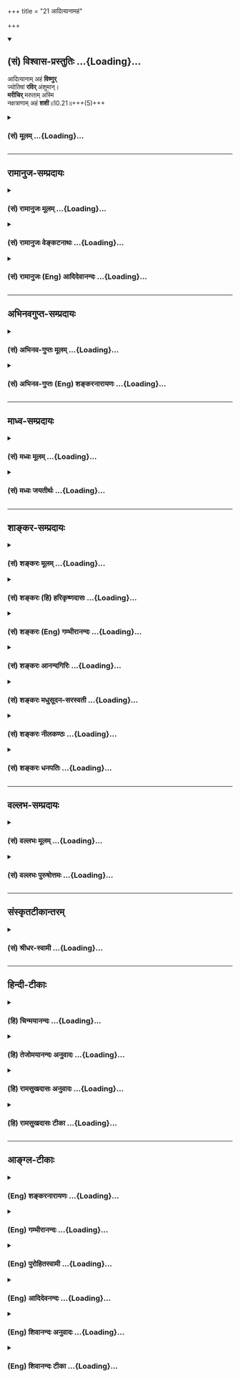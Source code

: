 +++
title = "21 आदित्यानामहं"

+++
<div class="js_include" newlevelforh1="2" title="(सं) विश्वास-प्रस्तुतिः" unfilled url="/mahAbhAratam/shlokashaH/06-bhIShma-parva/03-bhagavad-gItA-parva/saMskRtam/vishvAsa-prastutiH/10_vibhUti-vistAra-yoga/21_AdityAnAmahaM.md">
<details open><summary><h2>(सं) विश्वास-प्रस्तुतिः ...{Loading}...</h2></summary>

आदित्यानाम् अहं **विष्णुर्**  
ज्योतिषां **रविर्** अंशुमान्।  
**मरीचिर्** मरुताम् अस्मि  
नक्षत्राणाम् अहं **शशी**॥10.21॥+++(5)+++
</details>
</div>
<div class="js_include collapsed" newlevelforh1="3" title="(सं) मूलम्" unfilled url="/mahAbhAratam/shlokashaH/06-bhIShma-parva/03-bhagavad-gItA-parva/saMskRtam/mUlam/10_vibhUti-vistAra-yoga/21_AdityAnAmahaM.md">
<details><summary><h3>(सं) मूलम् ...{Loading}...</h3></summary>

आदित्यानामहं विष्णुर्ज्योतिषां रविरंशुमान्।  
मरीचिर्मरुतामस्मि नक्षत्राणामहं शशी।।10.21।।
</details>
</div>


_________________
## रामानुज-सम्प्रदायः
<div class="js_include collapsed" newlevelforh1="3" title="(सं) रामानुजः मूलम्" unfilled url="/mahAbhAratam/shlokashaH/06-bhIShma-parva/03-bhagavad-gItA-parva/saMskRtam/rAmAnujaH/mUlam/10_vibhUti-vistAra-yoga/21_AdityAnAmahaM.md">
<details><summary><h3>(सं) रामानुजः मूलम् ...{Loading}...</h3></summary>

।।10.21।। द्वादशसंख्यासंख्यातानाम् **आदित्यानां** द्वादशो य उत्कृष्टो
**विष्णुः** नाम आदित्यः सः **अहम्** **ज्योतिषां** जगति प्रकाशकानां यः
**अंशुमान् रविः** आदित्यगणः सः अहम्; **मरुताम्** उत्कृष्टो **मरीचिः** यः
सः अहम् **अस्मि; नक्षत्राणाम् अहं शशी।** न इयं निर्धारणे षष्ठी;भूतानाम्
अस्मि चेतना इतिवत् नक्षत्राणां पतिः यः चन्द्रः सः अहम् अस्मि।।

</details>
</div>
<div class="js_include collapsed" newlevelforh1="3" title="(सं) रामानुजः वेङ्कटनाथः" unfilled url="/mahAbhAratam/shlokashaH/06-bhIShma-parva/03-bhagavad-gItA-parva/saMskRtam/rAmAnujaH/venkaTanAthaH/10_vibhUti-vistAra-yoga/21_AdityAnAmahaM.md">
<details><summary><h3>(सं) रामानुजः वेङ्कटनाथः ...{Loading}...</h3></summary>

  
  
।।10.21।। आदित्यानामहं विष्णुः इत्युपक्रम्ययच्चापि सर्वभूतानां बीजं
तदहमर्जुन \[10।39\] इत्यन्तं सामानाधिकरण्यप्रघट्टकंअहमात्मा \[10।20\]
इति श्लोकेन सङ्गमयन्नवतारयति -- एवं भगवत इति। एतेनअहमात्मा इत्यादिकाः
समस्ताश्चतस्रो विभूतय इति मतान्तरं निरस्तम्। विभूतिविशेषानिति; प्राधान्यत
इति ह्युपक्रान्तम्। ननु शरीरवाचिनः शरीरादिशब्दा नात्मनि पर्यवस्यन्ति
तस्मादत्रापीति लक्षणास्वीकार एव न्याय्यः न शक्तिकल्पना;
लाघवाच्चेत्यत्राह -- भगवतीति। हिशब्दो हेत्वर्थः। अपृथक्सिद्धविशेषणवाचिनः
शब्दास्तत्तद्द्वारा धर्मिण्यपि मुख्यवृत्ता इति प्रयोजकरूपेण गुणादिष्वपि
सिद्धत्वान्न शक्तिकल्पनागौरवमिति भावः। तदेतदुक्तंपर्यवस्यन्तीति।
शरीरवाचिशब्दानां स्वरसतस्तत्तदात्मनि पर्यवसानमपृथक्सिद्ध्युपाधिकं
दर्शयति -- यथेति। शरीरादिशब्दास्तु गुण
इत्यादिशब्दवन्निष्कर्षकशब्दत्वान्न धर्मिणि पर्यवस्यन्ति।
एतदभिप्रायेणोक्तंदेवो मनुष्यः पक्षी वृक्ष इत्यादयः शब्दा इति।
अध्यासादिहेतुकसामानाधिकरण्यशङ्कामपनयतिभगवतस्तत्तदात्मतयेति।
नह्युपक्रमोपसंहारविरुद्धोऽर्थो मध्ये स्वीकार्यः न च ब्रह्मणः
सर्वहेयमयत्वं भ्रमाद्वा तत्त्वतो वाऽङ्गीकर्तुं युक्तमिति
भावः। अविनाभाववचनादिति आत्मना विना हि शरीरभूतं न भवतीति भावः। अग्निना विना
धूमो नास्ति गुणिना विना गुणो नास्ति इत्युक्ते अग्न्यादिरेव परमार्थः
धूमादिस्तु मिथ्याभूत इति वा; अग्न्याद्यात्मक इति वा प्रत्ययो हि न भवति
तद्वदत्रापि इति। ननुयज्ञदत्तं विनाऽन्ये गृहे न सन्तिरज्जुं विना
सर्पादिकं नास्ति इत्युक्ते यथैकस्यैव सत्त्वं तदतिरिक्तानां चासत्त्वं
प्रतीयते; तद्वदत्रापि किं न स्यात् इत्यत्राहअविनाभावश्चेति।
असञ्जातविरोधिकालसमुदितोपक्रमविरुद्धतया उपसंहारस्य नोदय
इत्युपक्रमाधिकरणसिद्धमिति भावः। नियम्यतयेत्यनेन धूमाग्निव्याप्तिवैषम्यमपि
दर्शितम्। ,एवमेतावता ग्रन्थेनअहमात्मा गुडाकेश सर्वभूताशयस्थितः \[10।20\]
इति सर्वशरीरवर्तिनां जीवानां ब्रह्मस्वरूपैक्यमुच्यत इति
कुदृष्टिमतमुन्मूलितम्। आदित्यानां अदित्यपत्यानाम्। अजघन्यो जघन्यः
इत्यादिवचनानुसारेणद्वादशो य उत्कृष्ट इत्युक्तम्। अत्र चोत्तरेषु च
निर्धारणार्थविशेषप्रदर्शनार्थ उत्कृष्टशब्दः। स चपुरोधसां च मुख्यं मां
\[10।24\] इति वक्ष्यमाणमुख्यपर्यायतया अपेक्षितप्रदेशे सर्वत्र निहितः।
अत्र चोद्ध्रियमाणानां पदार्थानां केषाञ्चित्प्राधान्यं प्रत्यक्षम्
केषाञ्चिदागमिकम्। क्वचिदव्यवहितं; क्वचिज्जीवव्यवहितं च सामानाधिकरण्यम्।
ज्योतिश्शब्देन तारकामात्रग्रहणे ततो बहिर्भूतस्य तत्सम्बन्धरहितस्य तस्य च
रवेर्निर्धारणाद्ययोगात्प्रकाशकानामिति सामान्येनोक्तम्।
जगत्कारणभूतपरज्योतिरपेक्षया रवेः खद्योतकल्पत्वात्तद्व्यवच्छेदायजगतीति
विशेषितम्। अंशुमान् इति निर्धारणौपयिकातिशयितप्रकाशयोगो मतुपा विवक्षितः;
अन्यथा पौनरुक्त्यात्। रविशब्दस्य द्वादशादित्यसाधारणत्वादेकवचनं
समुदायाभिप्रायमिति प्रदर्शनायोक्तंआदित्यगण इति। मरुतो वायव
एकोनपञ्चाशद्दितिपुत्राः; येषां सप्तकाः सप्त गणा भवन्ति। शशिनोऽपि यदि
नक्षत्रत्वं स्यात्; तदा हि तस्माद्वर्गात्तस्य
निर्धारणमित्यभिप्रायेणाहनेयमिति। कस्तर्ह्यत्रार्थः इत्यत्राह --
नक्षत्राणां पतिरिति। प्राधान्यतः इति ह्युपक्रान्तमिति भावः।  
  
ननु पूर्वापरेषु सर्वेषु निर्धारणार्थेषु मध्ये
कस्यचित्सम्बन्धमात्रपरत्वमयुक्तम् नक्षत्रशब्देन निशि प्रकाशमात्रं
छत्रिन्यायाद्ग्राह्यम्; सुकृतां वा एतानि ज्योतींषि यन्नक्षत्राणि
\[यजुः5।4।1।3\] इति श्रुतेश्चन्द्रमण्डलस्यापि वा स्वर्गिणां
भोगस्थानत्वान्नक्षत्रत्वं यो वा इह यजते अमुं स लोकं न क्षते
तन्नक्षत्राणां नक्षत्रत्वं देवगृहा वै नक्षत्राणि \[यजुः1।5।2।10\] इति
तत्राह -- भूतानामस्मि चेतनेतिवदिति। मुख्ये सम्भवति लक्षणा न न्याय्या;
नचात्र सर्वत्र निर्धारणार्थताभूतानामस्मि चेतना  
  

</details>
</div>
<div class="js_include collapsed" newlevelforh1="3" title="(सं) रामानुजः (Eng) आदिदेवानन्दः" unfilled url="/mahAbhAratam/shlokashaH/06-bhIShma-parva/03-bhagavad-gItA-parva/saMskRtam/rAmAnujaH/english/AdidevAnandaH/10_vibhUti-vistAra-yoga/21_AdityAnAmahaM.md">
<details><summary><h3>(सं) रामानुजः (Eng) आदिदेवानन्दः ...{Loading}...</h3></summary>

10.21 Of Adityas, who are twelve in number, I am the twelfth Aditya,
called Visnu, who is paramount. Of luminuous bodies, namely, among luminaries in the world, I am the sun, the most brilliant luminary. Of Maruts I am the paramount Marici. Of constellations, I am the moon. The genitive case here is not to specify one out of many included in a group. Its use is the same as what is exemplifed in the statement 'I am the consciousness in all beings' (10.22). I am the moon who is the Lord of the constellations.

</details>
</div>


_________________
## अभिनवगुप्त-सम्प्रदायः
<div class="js_include collapsed" newlevelforh1="3" title="(सं) अभिनव-गुप्तः मूलम्" unfilled url="/mahAbhAratam/shlokashaH/06-bhIShma-parva/03-bhagavad-gItA-parva/saMskRtam/abhinava-guptaH/mUlam/10_vibhUti-vistAra-yoga/21_AdityAnAmahaM.md">
<details><summary><h3>(सं) अभिनव-गुप्तः मूलम् ...{Loading}...</h3></summary>

।।10.19 -- 10.42।। हन्त ते कथयिष्यामीत्यादि जगत्स्थित इत्यन्तम्। अहमात्मा
(श्लो. 20) इत्यनेन व्यवच्छेदं वारयति। अन्यथा स्थावराणां हिमालय
इत्यादिवाक्येषु हिमालय एव भगवान् नान्य इति व्यवच्छेदेन;
निर्विभागत्वाभावात् ब्रह्मदर्शनं खण्डितम् अभविष्यत्। यतो यस्याखण्डाकारा
व्याप्तिस्तथा चेतसि न उपारोहति; तां च \[यो\] जिज्ञासति
तस्यायमुपदेशग्रन्थः। तथाहि उपसंहारे ( उपसंहारेण)
भेदाभेदवादं,यद्यद्विभूतिमत्सत्त्वम् (श्लो -- 41) इत्यनेनाभिधाय;
पश्चादभेदमेवोपसंहरति अथवा बहुनैतेन -- विष्टभ्याहमिदं -- एकांशेन जगत्
स्थितः (श्लो -- 42) इति। उक्तं हि -- पादोऽस्य विश्वा भूतानि
त्रिपादस्यामृतं दिवि।। इति -- RV; X; 90; 3प्रजानां सृष्टिहेतुः सर्वमिदं
भगवत्तत्त्वमेव तैस्तेर्विचित्रै रूपैर्भाव्यमानं +++(S
तत्त्वमेतैस्तैर्विचित्रैः रूपैः ; N -- विचित्ररूपै -- )+++ सकलस्य +++(S;N
सकलमस्य)+++ विषयतां यातीति।

</details>
</div>
<div class="js_include collapsed" newlevelforh1="3" title="(सं) अभिनव-गुप्तः (Eng) शङ्करनारायणः" unfilled url="/mahAbhAratam/shlokashaH/06-bhIShma-parva/03-bhagavad-gItA-parva/saMskRtam/abhinava-guptaH/english/shankaranArAyaNaH/10_vibhUti-vistAra-yoga/21_AdityAnAmahaM.md">
<details><summary><h3>(सं) अभिनव-गुप्तः (Eng) शङ्करनारायणः ...{Loading}...</h3></summary>

10.21 See Comment under 10.42

</details>
</div>


_________________
## माध्व-सम्प्रदायः
<div class="js_include collapsed" newlevelforh1="3" title="(सं) मध्वः मूलम्" unfilled url="/mahAbhAratam/shlokashaH/06-bhIShma-parva/03-bhagavad-gItA-parva/saMskRtam/madhvaH/mUlam/10_vibhUti-vistAra-yoga/21_AdityAnAmahaM.md">
<details><summary><h3>(सं) मध्वः मूलम् ...{Loading}...</h3></summary>

।।10.21।। विष्णुः सर्वव्यापित्वप्रवेशित्वादेः। विष्लृ व्याप्तौ; विश्
प्रवेशने इति पठन्ति। गतिश्च सर्वभूतानां प्रजानां चापि (प्रजनश्चास्मि)
भारत व्याप्तौ मे रोदसी पार्थ कान्तिश्चाभ्यधिका मम। आधिभूतनिविष्टश्च
तदिच्छुश्चा -- (तद्विश्वं चा)स्मि भारत। क्रमणाच्चाप्यहं पार्थ
विष्णुरित्यभिसंज्ञितः \[म.भा.12।341।42;43\] इति मोक्षधर्मे।

</details>
</div>
<div class="js_include collapsed" newlevelforh1="3" title="(सं) मध्वः जयतीर्थः" unfilled url="/mahAbhAratam/shlokashaH/06-bhIShma-parva/03-bhagavad-gItA-parva/saMskRtam/madhvaH/jayatIrthaH/10_vibhUti-vistAra-yoga/21_AdityAnAmahaM.md">
<details><summary><h3>(सं) मध्वः जयतीर्थः ...{Loading}...</h3></summary>

।।10.21।। द्विविधं विभूतिरूपं प्रत्यक्षं तिरोहितं च अत्र विष्ण्वादिकं
प्रत्यक्षमिति ज्ञापयितुं तच्छब्दान्व्याकुर्वन्आदित्यानामहं विष्णुः इति
विष्णुशब्दं तावत्सप्रमाणकं व्याकरोति -- **विष्णुरि**ति। सर्वेति;
योग्यतया सम्बध्यते। आदिपदेन वक्ष्यमाणार्थसङ्ग्रहः। चशब्दो
धात्वन्तरसमुच्च्यार्थः। गच्छन्त्यनेनेति गतिः। भूतानां पृथिव्यादीनां
प्रजानां ब्रह्मादीनाम्। वी गतिव्याप्तिप्रजनकान्त्यसनखादनेषु
\[धा.पा.2।38\] इत्यतो गत्यर्थात् क्स्नुप्रत्ययो धातोर्ह्रस्वश्च। मे मया;
रोदसी द्यावापृथिव्यौ; **व्याप्तौ** व्याप्तेविष्लृ व्याप्तौ
\[धा.पा.3।13\] इत्यतः क्नुः; कान्तिः कमनीयतावश कान्तौ \[धा.पा.2।70\]
इत्यतो नुः धातोरकारस्येकारः; शकारस्य षकारः। वी गति इत्यतो वा,कान्तिकर्मणः
क्स्नुः। अधिभूतं प्राग्व्याख्यातम्। विश प्रवेशने \[धा.पा.6।143\] इति; अतः
क्नुः षत्वं च। तदिच्छुरधिभूतस्य जन्मादीच्छुः। कान्तिरिच्छा। अतो
वयतेर्वष्टेश्च पूर्ववद्रूपम्। क्रमणात् त्रिविक्रमरूपेण पादविक्षेपात्।
पूर्ववद्वयतेर्गत्यर्थात्कर्तरि प्रत्ययः।

</details>
</div>


_________________
## शाङ्कर-सम्प्रदायः
<div class="js_include collapsed" newlevelforh1="3" title="(सं) शङ्करः मूलम्" unfilled url="/mahAbhAratam/shlokashaH/06-bhIShma-parva/03-bhagavad-gItA-parva/saMskRtam/shankaraH/mUlam/10_vibhUti-vistAra-yoga/21_AdityAnAmahaM.md">
<details><summary><h3>(सं) शङ्करः मूलम् ...{Loading}...</h3></summary>

।।10.21।। --,**आदित्यानां** द्वादशानां **विष्णुः** नाम आदित्यः **अहम्।
ज्योतिषां रविः** प्रकाशयितॄणाम् **अंशुमान्** रश्मिमान्। **मरीचिः** नाम
**मरुतां** मरुद्देवताभेदानाम् **अस्मि। नक्षत्राणाम् अहं शशी**
चन्द्रमाः।।

</details>
</div>
<div class="js_include collapsed" newlevelforh1="3" title="(सं) शङ्करः (हि) हरिकृष्णदासः" unfilled url="/mahAbhAratam/shlokashaH/06-bhIShma-parva/03-bhagavad-gItA-parva/saMskRtam/shankaraH/hindI/harikRShNadAsaH/10_vibhUti-vistAra-yoga/21_AdityAnAmahaM.md">
<details><summary><h3>(सं) शङ्करः (हि) हरिकृष्णदासः ...{Loading}...</h3></summary>

।।10.21।। तथा इस प्रकार भी मेरा ध्यान किया जा सकता है --, द्वादश
आदित्योंमें मैं विष्णु नामक आदित्य हूँ। प्रकाश करनेवाली ज्योतियोंमें मैं
किरणोंवाला सूर्य हूँ। वायुसम्बन्धी देवताओंके भेदोंमें मैं मरीचि नामक
देवता हूँ और नक्षत्रोंमें मैं शशी -- चन्द्रमा हूँ।

</details>
</div>
<div class="js_include collapsed" newlevelforh1="3" title="(सं) शङ्करः (Eng) गम्भीरानन्दः" unfilled url="/mahAbhAratam/shlokashaH/06-bhIShma-parva/03-bhagavad-gItA-parva/saMskRtam/shankaraH/english/gambhIrAnandaH/10_vibhUti-vistAra-yoga/21_AdityAnAmahaM.md">
<details><summary><h3>(सं) शङ्करः (Eng) गम्भीरानन्दः ...{Loading}...</h3></summary>

10.21 Adityanam, among the twelve Adityas; aham, I; am the Aditya called
Visnu. Jyotisam, among the luminaries; amsuman, the radiant; ravih, sun.
Marutam, among the different gods called Maruts; asmi, I am; the one
called Marici. Naksatranam, among the stars; I am sasi, the moon.

</details>
</div>
<div class="js_include collapsed" newlevelforh1="3" title="(सं) शङ्करः आनन्दगिरिः" unfilled url="/mahAbhAratam/shlokashaH/06-bhIShma-parva/03-bhagavad-gItA-parva/saMskRtam/shankaraH/AnandagiriH/10_vibhUti-vistAra-yoga/21_AdityAnAmahaM.md">
<details><summary><h3>(सं) शङ्करः आनन्दगिरिः ...{Loading}...</h3></summary>

।।10.21।। उक्तध्यानाशक्तेभ्यो व्यस्तं विभूतियोगमुपदिशति -- **एवंचेति।**
तत्र तत्र प्रधानत्वेन परस्य ध्येयत्वम्। एवंशब्दार्थमेव दर्शयति --
**आदित्यानामित्यादिना।**

</details>
</div>
<div class="js_include collapsed" newlevelforh1="3" title="(सं) शङ्करः मधुसूदन-सरस्वती" unfilled url="/mahAbhAratam/shlokashaH/06-bhIShma-parva/03-bhagavad-gItA-parva/saMskRtam/shankaraH/madhusUdana-sarasvatI/10_vibhUti-vistAra-yoga/21_AdityAnAmahaM.md">
<details><summary><h3>(सं) शङ्करः मधुसूदन-सरस्वती ...{Loading}...</h3></summary>

।।10.21।। एतदशक्तेन बाह्यानि ध्यानानि कार्याणीत्याह यावदध्यायसमाप्ति --
आदित्यानां द्वादशानां मध्ये विष्णुर्विष्णुनामादित्योऽहं; वामनावतारो वा।
ज्योतिषां प्रकाशकानां मध्येऽहं रविरंशुमान्विश्वव्यापी प्रकाशकः। मरुतां
सप्तसप्तकानां मध्ये मरीचिनामाहम्। नक्षत्राणामधिपतिरहं शशी चन्द्रमाः।
निर्धारणे षष्ठी। अत्र प्रायेण निर्धारणे षष्ठी। क्वचित्संबन्धेऽपि यथा
भूतानामस्मि चेतनेत्यादौ। वामनरामादयश्चावताराः सर्वैश्वर्यशालिनोऽप्यनेन
रूपेण ध्यानविवक्षया विभूतिषु पठ्यन्ते। वृष्णीनां वासुदेवोऽस्मीति तेन
रूपेण ध्यानविवक्षया स्वस्यापि स्वविभूतिमध्ये पाठवत्। अतः परं च
प्रायेणायमध्यायः स्पष्टार्थ इति क्वचित्किंचिद्व्याख्यास्यामः।

</details>
</div>
<div class="js_include collapsed" newlevelforh1="3" title="(सं) शङ्करः नीलकण्ठः" unfilled url="/mahAbhAratam/shlokashaH/06-bhIShma-parva/03-bhagavad-gItA-parva/saMskRtam/shankaraH/nIlakaNThaH/10_vibhUti-vistAra-yoga/21_AdityAnAmahaM.md">
<details><summary><h3>(सं) शङ्करः नीलकण्ठः ...{Loading}...</h3></summary>

।।10.21।। योगमुक्त्वा विभूतीराह -- **आदित्यानामित्यादिना**
यावदध्यायसमाप्ति। आदित्यानां द्वादशानां मध्ये विष्णुनामादित्योऽहं;
वामनावतारो वा। ज्योतिषामग्न्यादीनां मध्ये रविः अंशुमान् अत्यन्तं
प्रतपनशीलो निदाघमध्याह्ने तीव्रातपवान्रविरहमेवेत्यर्थः। मरुतां
सप्तसप्तकानां मध्ये मरीचिरहम्। नक्षत्राणां ताराणाम्। अत्र प्रायेण
निर्धारणे षष्ठी। भूतानामस्मि चेतनेत्यादौ संबन्धेऽपि। शशी चन्द्रमाः।

</details>
</div>
<div class="js_include collapsed" newlevelforh1="3" title="(सं) शङ्करः धनपतिः" unfilled url="/mahAbhAratam/shlokashaH/06-bhIShma-parva/03-bhagavad-gItA-parva/saMskRtam/shankaraH/dhanapatiH/10_vibhUti-vistAra-yoga/21_AdityAnAmahaM.md">
<details><summary><h3>(सं) शङ्करः धनपतिः ...{Loading}...</h3></summary>

।।10.21।। एवमात्मनो योगमुक्त्वा तत्र तत्र ध्येया विभूतीराह। आदित्यानां
विष्णुः शकोऽर्यमा धाता त्वष्टा पूषा विवस्वान् सविता मित्रो वरुणः अंशो
भगश्चत्युक्तानां द्वादशानां विष्णुर्नामादित्योऽहम्। वामनावतारो वेति
व्याख्यानस्यापि विष्णुर्नामदित्यो
वामनावतारोऽहमित्यर्थावगमेनाचार्योक्तव्याख्यानान्तर्भूतत्वाद्वेत्युक्तिरपार्था।
यद्वा अरुणः सूर्यो भानुस्तपनश्चन्द्रमा मित्रो हिरण्यवीर्यो रविरर्यमा
गभस्तिर्दिवाकारो विष्णुरित्युक्तानामादित्यानां
विष्णुरित्यभिप्रायोणाचार्यैरेवमुक्तमिति बोध्यम्। प्रकाशयितॄणां
जगद्य्वपी रश्मिवान्सूर्यः। मरुतां देवता भेदानां मरीचिनामास्मि।
नक्षत्राणामधिपतिश्चन्द्रोऽहमस्मि।

</details>
</div>


_________________
## वल्लभ-सम्प्रदायः
<div class="js_include collapsed" newlevelforh1="3" title="(सं) वल्लभः मूलम्" unfilled url="/mahAbhAratam/shlokashaH/06-bhIShma-parva/03-bhagavad-gItA-parva/saMskRtam/vallabhaH/mUlam/10_vibhUti-vistAra-yoga/21_AdityAnAmahaM.md">
<details><summary><h3>(सं) वल्लभः मूलम् ...{Loading}...</h3></summary>

।।10.21।। इदानीं विभूतिमाह -- आदित्यानामित्यादिना। द्वादशानां मध्ये
विष्णुनामाऽऽदित्योऽहम्। आदित्यानां देवानामेव वामन इति केचित्। ज्योतिषां
प्रकाशभूतानां मध्येंऽशुमान् रविरहम्। मरुतां देवानामुत्कृष्टो यो मरीचिः
सोऽहम्। नक्षत्राणामहं शशीति। अथ सर्वत्र प्रायेणेति निर्द्धारणे षष्ठी;
क्वचित् निर्द्धारणे सम्बन्धे च षष्ठी विज्ञातव्या; यथाभूतानामस्पि चेतना
\[10।22\] इत्यादौ।

</details>
</div>
<div class="js_include collapsed" newlevelforh1="3" title="(सं) वल्लभः पुरुषोत्तमः" unfilled url="/mahAbhAratam/shlokashaH/06-bhIShma-parva/03-bhagavad-gItA-parva/saMskRtam/vallabhaH/puruShottamaH/10_vibhUti-vistAra-yoga/21_AdityAnAmahaM.md">
<details><summary><h3>(सं) वल्लभः पुरुषोत्तमः ...{Loading}...</h3></summary>

  
  
।।10.21।। योगयुक्ता विभूतीः कथयति -- आदित्यानामित्यारभ्य
यावदध्यायसमाप्ति। आदित्यानां द्वादशानां मध्ये विष्णुः व्यापकधर्मात्मको
बिम्बप्रकाशकोऽहं ज्योतिषां बहिर्जगत्प्रकाशकानां मध्ये अंशुमान्
सर्वप्रकाशकरश्मियुक्तो रविः सूर्योऽस्मीत्यर्थः। मरुतां वायूनां मध्ये
मरीचिर्नाम कश्चन सर्वसुखोत्पादनरूपो वायुरस्मि। नक्षत्राणां मध्ये शशी
चन्द्रोऽस्मि। शशी इति नाम्ना रोहिण्यासक्तिजलाञ्छनवत्त्वेन
रसात्मकासक्तिधर्मरूपशृङ्गाररसात्मकत्वं व्यञ्जितम्।  
  

</details>
</div>


_________________
## संस्कृतटीकान्तरम्
<div class="js_include collapsed" newlevelforh1="3" title="(सं) श्रीधर-स्वामी" unfilled url="/mahAbhAratam/shlokashaH/06-bhIShma-parva/03-bhagavad-gItA-parva/saMskRtam/shrIdhara-svAmI/10_vibhUti-vistAra-yoga/21_AdityAnAmahaM.md">
<details><summary><h3>(सं) श्रीधर-स्वामी ...{Loading}...</h3></summary>

।।10.21।। इदानीं विभूतीः कथयति **-- आदित्यानामित्यादिना**
यावदध्यायसमाप्ति। आदित्यानां द्वादशानां मध्ये विष्णुर्वामनोऽहम्।
ज्योतिषां प्रकाशानां मध्येंऽशुमान्विश्वव्यापकरश्मियुक्तो रविः
सूर्योऽहम्। मरुतां देवविशेषाणां मध्ये मरीचिनामाहमस्मि। यद्वा सप्त
मरुद्गणा वायवस्तेषां मध्य इति। ते च आवहः; प्रवहः; विवहः; परावहः; उद्वहः;
संवहः; परिवह इति मरुद्गणाः। नक्षत्राणां मध्ये चन्द्रोऽहम्। अत्र
चआदित्यानामहं विष्णुः इत्यादिषु प्रायशो निर्धारणे षष्ठी।
क्वचिच्चभूतानामस्मि चेतना इत्यादिना संबन्धे षष्ठी। तच्च तत्र तत्रैव
दर्शयिष्यामः। विष्णुरित्याद्यवतारोऽपि प्रभावातिशयमात्रविवक्षया
विभूतित्वेन निर्दिश्यते। अतः परं चाध्यायस्य स्पष्टार्थत्वेऽपि
क्वचित्किंचिद्व्याख्यास्यामः।

</details>
</div>


_________________
## हिन्दी-टीकाः
<div class="js_include collapsed" newlevelforh1="3" title="(हि) चिन्मयानन्दः" unfilled url="/mahAbhAratam/shlokashaH/06-bhIShma-parva/03-bhagavad-gItA-parva/hindI/chinmayAnandaH/10_vibhUti-vistAra-yoga/21_AdityAnAmahaM.md">
<details><summary><h3>(हि) चिन्मयानन्दः ...{Loading}...</h3></summary>

।।10.21।। मैं आदित्यों में विष्णु हूँ वैदिक परम्परा में आदित्यों का
संख्या कहीं पाँच तो कहीं छ बतायी गई है। ये अदिति के पुत्र थे। तत्पश्चात्
पारम्परिक विश्वास के अनुसार इनकी संख्या बारह मानी गई; जो बारह मासों के
सूचक हैं। विष्णु पुराण के अनुसार विष्णु नामक एक आदित्य है; जो अन्य
आदित्यों की अपेक्षा श्रेष्ठ और महत्त्वपूर्ण है। मैं ज्योतियों में सूर्य
हूँ आधुनिक भौतिक विज्ञान भी सूर्य को समस्त ऊर्जाओं के स्रोत के रूप में
स्वीकार करता है। अत भगवान् के कथन का अभिप्राय स्वत स्पष्ट हो जाता है।
जहाँ कहीं भी कोई ऊर्जा व्यक्त होती है; उसका स्रोत आत्मा ही है। मैं वायु
देवताओं में मरीचि हूँ वायु के अधिष्ठाता देवता मरुत कहलाते हैं; जिनकी
संख्या उनचास कही गई है। इन में मरीचि नामक मरुत मैं हूँ। मरुतगण रुद्र
पुत्र माने गये हैं। ऋग्वेद के अनुसार मरीचि उनमें प्रमुख है। मैं
नक्षत्रों में चन्द्रमा हूँ भारतीय खगोलशास्त्र में जिस अर्थ में नक्षत्र
शब्द प्रयुक्त किया जाता है; वह चन्द्रमा के मार्ग के तीन तारों का सूचक
है। इस दृष्टि से; विश्व में चन्द्रमा का यह मार्ग भगवान् की विभूति की ही
एक अभिव्यक्ति है और चन्द्रमा उनमें सर्वश्रेष्ठ है; क्योंकि वह नियन्त्रक
और नियामक है तथा तेज में भी अपूर्व है। परन्तु हम नक्षत्र शब्द से सामान्य
प्रचलित अर्थ को भी स्वीकार कर सकते हैं; जिसके अनुसार रात्रि के समय आकाश
में जड़े हुए छोटेछोटे चमकते हुए असंख्य तारे ही नक्षत्र हैं। कुछ
व्याख्याकार एक पग आगे जाकर कहते हैं कि नक्षत्र शब्द रात्रि के समस्त
प्रकाशों का सूचक है। चिन्तन के लिए उपयोगी होने से यह अर्थ भी स्वीकार्य
हो सकता है। रात्रि के समय एक छोटी सी कुटिया से लेकर संसद भवन तक को
चमकाने वाले चन्द्रमा का प्रकाश शीतल शान्तिप्रद और गौरवमय होता है। ठीक
उसी प्रकार आत्मा का प्रकाश भी अतुलनीय है। यहाँ बाइस श्लोकों की इस मालिका
में; भगवान् श्रीकृष्ण कुल पचहत्तर उदाहरण प्रस्तुत करते हैं। उनका
उद्देश्य ज्ञानयोग के मार्ग पर चलने वाले साधक की सहायता करना है। यहाँ
उक्त उपासनाओं के द्वारा साधकगण अपने मनबुद्धि को सुगठित करके चित्त की
एकाग्रता प्राप्त कर सकते हैं। ध्यान के लिए उपयोगी ये पचहत्तर अभ्यास हैं

</details>
</div>
<div class="js_include collapsed" newlevelforh1="3" title="(हि) तेजोमयानन्दः अनुवादः" unfilled url="/mahAbhAratam/shlokashaH/06-bhIShma-parva/03-bhagavad-gItA-parva/hindI/tejomayAnandaH/anuvAdaH/10_vibhUti-vistAra-yoga/21_AdityAnAmahaM.md">
<details><summary><h3>(हि) तेजोमयानन्दः अनुवादः ...{Loading}...</h3></summary>

।।10.21।। मैं (बारह) आदित्यों में विष्णु और ज्योतियों में अंशुमान् सूर्य
हूँ; मैं (उनचास) मरुतों (वायु देवताओं) में मरीचि हूँ और नक्षत्रों में
शशी (चन्द्रमा) हूँ।।

</details>
</div>
<div class="js_include collapsed" newlevelforh1="3" title="(हि) रामसुखदासः अनुवादः" unfilled url="/mahAbhAratam/shlokashaH/06-bhIShma-parva/03-bhagavad-gItA-parva/hindI/rAmasukhadAsaH/anuvAdaH/10_vibhUti-vistAra-yoga/21_AdityAnAmahaM.md">
<details><summary><h3>(हि) रामसुखदासः अनुवादः ...{Loading}...</h3></summary>

।।10.21।। मैं अदितिके पुत्रोंमें विष्णु (वामन) और प्रकाशमान वस्तुओंमें
किरणोंवाला सूर्य हूँ। मैं मरुतोंका तेज और नक्षत्रोंका अधिपति चन्द्रमा
हूँ।

</details>
</div>
<div class="js_include collapsed" newlevelforh1="3" title="(हि) रामसुखदासः टीका" unfilled url="/mahAbhAratam/shlokashaH/06-bhIShma-parva/03-bhagavad-gItA-parva/hindI/rAmasukhadAsaH/TIkA/10_vibhUti-vistAra-yoga/21_AdityAnAmahaM.md">
<details><summary><h3>(हि) रामसुखदासः टीका ...{Loading}...</h3></summary>

।।10.21।।***व्याख्या--*'आदित्यानामहं विष्णुः'--**अदितिके धाता, मित्र
आदि जितने पुत्र हैं; उनमें 'विष्णु' अर्थात् वामन मुख्य हैं। भगवान्ने ही
वामनरूपसे अवतार लेकर दैत्योंकी सम्पत्तिको दानरूपसे लिया और उसे अदितिके
पुत्रों-(देवताओँ-) को दे दिया **(टिप्पणी प₀ 556.2)**।

</details>
</div>


_________________
## आङ्ग्ल-टीकाः
<div class="js_include collapsed" newlevelforh1="3" title="(Eng) शङ्करनारायणः" unfilled url="/mahAbhAratam/shlokashaH/06-bhIShma-parva/03-bhagavad-gItA-parva/english/shankaranArAyaNaH/10_vibhUti-vistAra-yoga/21_AdityAnAmahaM.md">
<details><summary><h3>(Eng) शङ्करनारायणः ...{Loading}...</h3></summary>

10.21. Of the sons of Aditi, I am Visnu; of the luminaries, the radiant Sun; of the Maruts, I am Marici; of the stars, I am the Moon.

</details>
</div>
<div class="js_include collapsed" newlevelforh1="3" title="(Eng) गम्भीरानन्दः" unfilled url="/mahAbhAratam/shlokashaH/06-bhIShma-parva/03-bhagavad-gItA-parva/english/gambhIrAnandaH/10_vibhUti-vistAra-yoga/21_AdityAnAmahaM.md">
<details><summary><h3>(Eng) गम्भीरानन्दः ...{Loading}...</h3></summary>

10.21 Among the Adityas \[viz Dhata, Mitra, aryama, Rudra, Varuna,
Surya, Bhaga, Vivasvan, Pusa, Savita, Tvasta and Visnu.-Tr.\] I am Visnu; among the luminaries, the radiant sun; among the (forty-nine)
Maruts \[The seven groups of Maruts are Avaha, Pravaha, Vivaha,
Paravaha, Udvaha, Samvaha and parivaha.-Tr.\] I am Marici; among the stars I am the moon.

</details>
</div>
<div class="js_include collapsed" newlevelforh1="3" title="(Eng) पुरोहितस्वामी" unfilled url="/mahAbhAratam/shlokashaH/06-bhIShma-parva/03-bhagavad-gItA-parva/english/purohitasvAmI/10_vibhUti-vistAra-yoga/21_AdityAnAmahaM.md">
<details><summary><h3>(Eng) पुरोहितस्वामी ...{Loading}...</h3></summary>

10.21 Of all the creative Powers I am the Creator, of luminaries the Sun; the Whirlwind among the winds, and the Moon among planets.

</details>
</div>
<div class="js_include collapsed" newlevelforh1="3" title="(Eng) आदिदेवनन्दः" unfilled url="/mahAbhAratam/shlokashaH/06-bhIShma-parva/03-bhagavad-gItA-parva/english/AdidevanandaH/10_vibhUti-vistAra-yoga/21_AdityAnAmahaM.md">
<details><summary><h3>(Eng) आदिदेवनन्दः ...{Loading}...</h3></summary>

10.21 Of Adityas I am Visnu, of luminous bodies I am the radiant sun. Of the Maruts I am Marici, and among the constellations I am the moon.

</details>
</div>
<div class="js_include collapsed" newlevelforh1="3" title="(Eng) शिवानन्दः अनुवादः" unfilled url="/mahAbhAratam/shlokashaH/06-bhIShma-parva/03-bhagavad-gItA-parva/english/shivAnandaH/anuvAdaH/10_vibhUti-vistAra-yoga/21_AdityAnAmahaM.md">
<details><summary><h3>(Eng) शिवानन्दः अनुवादः ...{Loading}...</h3></summary>

10.21 Among the (twelve) Adityas, I am Vishnu; among luminaries, the radiant sun; I am Marichi among the (seven or forty-nine) Maruts; among stars the moon am I.

</details>
</div>
<div class="js_include collapsed" newlevelforh1="3" title="(Eng) शिवानन्दः टीका" unfilled url="/mahAbhAratam/shlokashaH/06-bhIShma-parva/03-bhagavad-gItA-parva/english/shivAnandaH/TIkA/10_vibhUti-vistAra-yoga/21_AdityAnAmahaM.md">
<details><summary><h3>(Eng) शिवानन्दः टीका ...{Loading}...</h3></summary>

10.21 आदित्यानम् among the Adityas; अहम् I; विष्णुः Vishnu; ज्योतिषाम्
among lights; रविः the sun; अंशुमान् radiant; मरीचिः Marichi; मरुताम् of the Maruts (winds); अस्मि (I) am; नक्षत्राणाम् among the stars; अहम् I;
शशी the moon.Commentary Of the twelve Adityas I am the Aditya known as Vishnu; Dhata; Mitra; Aryama; Rudra; Varuna; Bhaga; Surya; Vivasvan;
Pusham; Savita; Tvashta and Vishnu are the twelve Adityas. The twelve months of the year are the Adityas.The Maruts are the gods controlling the winds. Some hold that there are seven of them while others say there are fortynine.The twelve Adityas; the luminaries like Agni; lightning;
etc.; the Maruts; the stars; etc.; are the Samanya Vibhutis (ordinary manifestations) of the Lord. Vishnu; the sun; Marichi; and the moon are His Visesha Vibhutis (special manifestations) and hence they have greater splendour in them.You can superimpose the Lord on the sun and the moon; and meditate on them as forms of the Lord. You can practise the same kind of meditation on all forms mentioned in the following verses of this chapter.

</details>
</div>
